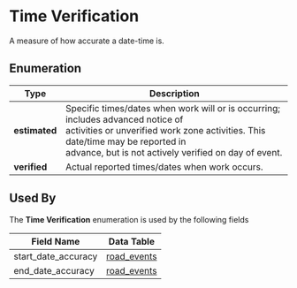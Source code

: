 # Time Verification
A measure of how accurate a date-time is.

## Enumeration
Type | Description
--- | ---
**estimated** | Specific times/dates when work will or is occurring; includes advanced notice of<br>activities or unverified work zone activities. This date/time may be reported in<br>advance, but is not actively verified on day of event.
**verified** | Actual reported times/dates when work occurs.

## Used By
The **Time Verification** enumeration is used by the following fields

Field Name | Data Table
--- | ---
start_date_accuracy | [road_events](/spec-content/data-tables/road_events.md)
end_date_accuracy | [road_events](/spec-content/data-tables/road_events.md)
